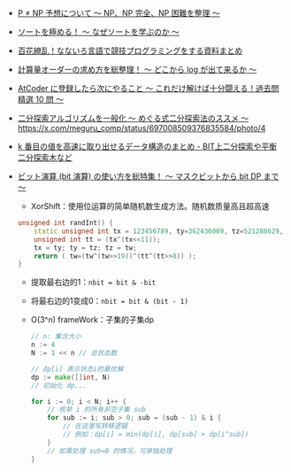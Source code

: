 - [P ≠ NP 予想について 〜 NP、NP 完全、NP 困難を整理 〜](https://qiita.com/drken/items/5187e49082f7437349c2)
- [ソートを極める！ 〜 なぜソートを学ぶのか 〜](https://qiita.com/drken/items/44c60118ab3703f7727f)

- [百花繚乱！なないろ言語で競技プログラミングをする資料まとめ](https://qiita.com/drken/items/6edb1c0542d4c3b7179c#rust)

- [計算量オーダーの求め方を総整理！ 〜 どこから log が出て来るか 〜](https://qiita.com/drken/items/872ebc3a2b5caaa4a0d0)

- [AtCoder に登録したら次にやること ～ これだけ解けば十分闘える！過去問精選 10 問 ～](https://qiita.com/drken/items/fd4e5e3630d0f5859067)

- [二分探索アルゴリズムを一般化 〜 めぐる式二分探索法のススメ 〜](https://qiita.com/drken/items/97e37dd6143e33a64c8c)
  https://x.com/meguru_comp/status/697008509376835584/photo/4
- [k 番目の値を高速に取り出せるデータ構造のまとめ - BIT上二分探索や平衡二分探索木など](https://qiita.com/drken/items/1b7e6e459c24a83bb7fd)

- [ビット演算 (bit 演算) の使い方を総特集！ 〜 マスクビットから bit DP まで 〜](https://qiita.com/drken/items/7c6ff2aa4d8fce1c9361)

  - XorShift：使用位运算的简单随机数生成方法。随机数质量高且超高速

  ```cpp
  unsigned int randInt() {
      static unsigned int tx = 123456789, ty=362436069, tz=521288629, tw=88675123;
      unsigned int tt = (tx^(tx<<11));
      tx = ty; ty = tz; tz = tw;
      return ( tw=(tw^(tw>>19))^(tt^(tt>>8)) );
  }
  ```

  - 提取最右边的1：`nbit = bit & -bit`
  - 将最右边的1变成0：`nbit = bit & (bit - 1)`
  - O(3^n) frameWork：子集的子集dp

    ```go
    // n: 集合大小
    n := 4
    N := 1 << n // 总状态数

    // dp[i] 表示状态i的最优解
    dp := make([]int, N)
    // 初始化 dp...

    for i := 0; i < N; i++ {
        // 枚举 i 的所有非空子集 sub
        for sub := i; sub > 0; sub = (sub - 1) & i {
            // 在这里写转移逻辑
            // 例如：dp[i] = min(dp[i], dp[sub] + dp[i^sub])
        }
        // 如需处理 sub=0 的情况，可单独处理
    }
    ```
